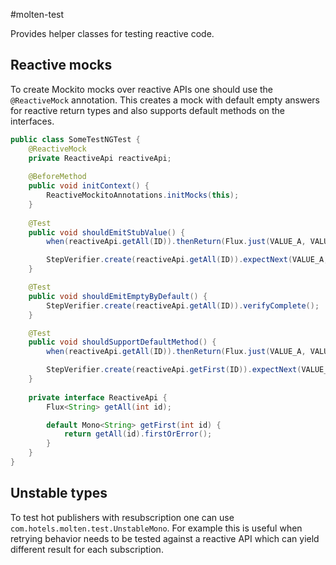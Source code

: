 #molten-test

Provides helper classes for testing reactive code.

## Reactive mocks

To create Mockito mocks over reactive APIs one should use the `@ReactiveMock` annotation.
This creates a mock with default empty answers for reactive return types and also supports default methods on the interfaces.

```java
public class SomeTestNGTest {
    @ReactiveMock
    private ReactiveApi reactiveApi;
    
    @BeforeMethod
    public void initContext() {
        ReactiveMockitoAnnotations.initMocks(this);
    }
    
    @Test
    public void shouldEmitStubValue() {
        when(reactiveApi.getAll(ID)).thenReturn(Flux.just(VALUE_A, VALUE_B));

        StepVerifier.create(reactiveApi.getAll(ID)).expectNext(VALUE_A, VALUE_B).verifyComplete();
    }

    @Test
    public void shouldEmitEmptyByDefault() {
        StepVerifier.create(reactiveApi.getAll(ID)).verifyComplete();
    }

    @Test
    public void shouldSupportDefaultMethod() {
        when(reactiveApi.getAll(ID)).thenReturn(Flux.just(VALUE_A, VALUE_B));

        StepVerifier.create(reactiveApi.getFirst(ID)).expectNext(VALUE_A).verifyComplete();
    }
    
    private interface ReactiveApi {
        Flux<String> getAll(int id);

        default Mono<String> getFirst(int id) {
            return getAll(id).firstOrError();
        }
    }
}
```

## Unstable types
To test hot publishers with resubscription one can use `com.hotels.molten.test.UnstableMono`.
For example this is useful when retrying behavior needs to be tested against a reactive API which can yield different result for each subscription. 
